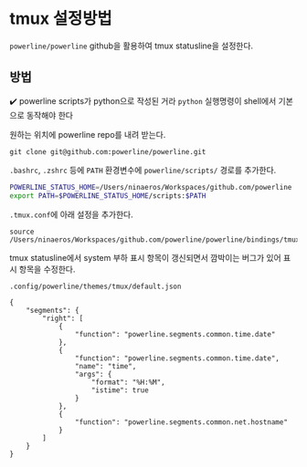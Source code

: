 # tmux 설정방법

`powerline/powerline` github을 활용하여 tmux statusline을 설정한다.

## 방법

✔️ powerline scripts가  python으로 작성된 거라 `python` 실행명령이 shell에서 기본으로 동작해야 한다

원하는 위치에 powerline repo를 내려 받는다.

```
git clone git@github.com:powerline/powerline.git
```

`.bashrc`, `.zshrc` 등에 `PATH` 환경변수에 `powerline/scripts/` 경로를 추가한다.

```bash
POWERLINE_STATUS_HOME=/Users/ninaeros/Workspaces/github.com/powerline
export PATH=$POWERLINE_STATUS_HOME/scripts:$PATH
```

`.tmux.conf`에 아래 설정을 추가한다.

```
source /Users/ninaeros/Workspaces/github.com/powerline/powerline/bindings/tmux/powerline.conf
```

tmux statusline에서 system 부하 표시 항목이 갱신되면서 깜박이는 버그가 있어 표시 항목을 수정한다.

`.config/powerline/themes/tmux/default.json`

```
{
	"segments": {
		"right": [
			{
				"function": "powerline.segments.common.time.date"
			},
			{
				"function": "powerline.segments.common.time.date",
				"name": "time",
				"args": {
					"format": "%H:%M",
					"istime": true
				}
			},
			{
				"function": "powerline.segments.common.net.hostname"
			}
		]
	}
}
```

